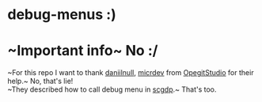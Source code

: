 # debug-menus :)

# ~Important info~ No :/
~For this repo I want to thank [daniilnull](https://github.com/daniillnull), [micrdev](https://github.com/MICRDEV) from [OpegitStudio](https://github.com/OpegitStudio) for their help.~ No, that's lie! <br/>
~They described how to call debug menu in [scgdp](https://github.com/OpegitStudio/scgdp).~ That's too.
